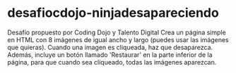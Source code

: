 # desafiocdojo-ninjadesapareciendo
Desafío propuesto por Coding Dojo y Talento Digital
Crea un página simple en HTML con 8 imágenes de igual ancho y largo (puedes usar las imágenes que quieras). Cuando una imagen es cliqueada, haz que desaparezca. 
Además, incluye un botón llamado 'Restaurar' en la parte inferior de la página, para que cuando sea cliqueado, todas las imágenes aparezcan.  

